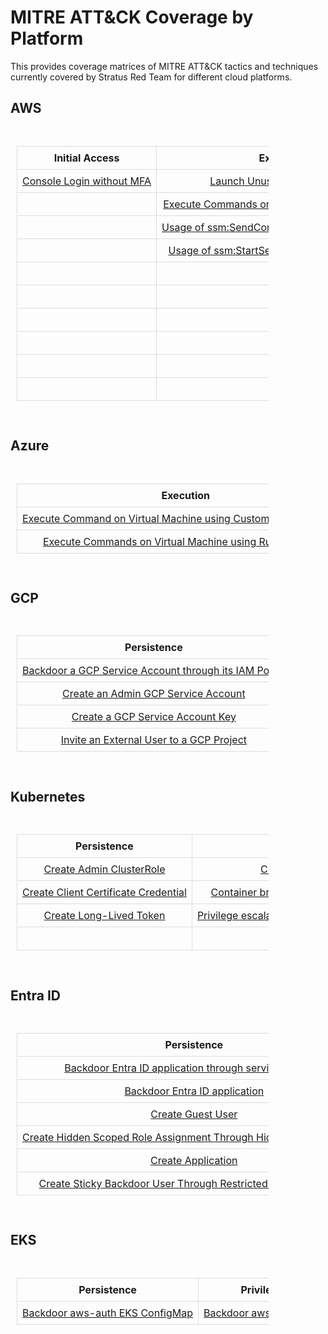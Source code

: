 
<style>
    .table-container {
        max-width: 80%; /* Ensures it doesn't go beyond the page */
        padding: 10px;
        margin-bottom: 20px;
    }
    table {
        width: 100%;
        border-collapse: collapse;
        margin: 20px 0;
        font-size: 16px;
        white-space: nowrap; /* Prevents text wrapping in cells */
    }
    th, td {
        border: 1px solid #ddd;
        padding: 8px;
        text-align: center;
    }
    .md-sidebar.md-sidebar--secondary { display: none; }
    .md-content { min-width: 100%; }
</style>

# MITRE ATT&CK Coverage by Platform

This provides coverage matrices of MITRE ATT&CK tactics and techniques currently covered by Stratus Red Team for different cloud platforms.
<h2>AWS</h2>
<div class="table-container"><table>
<thead><tr><th>Initial Access</th><th>Execution</th><th>Persistence</th><th>Privilege Escalation</th><th>Defense Evasion</th><th>Credential Access</th><th>Discovery</th><th>Lateral Movement</th><th>Exfiltration</th><th>Impact</th></tr></thead>
<tbody>
<tr><td><a href="../AWS/aws.initial-access.console-login-without-mfa">Console Login without MFA</a></td><td><a href="../AWS/aws.execution.ec2-launch-unusual-instances">Launch Unusual EC2 instances</a></td><td><a href="../AWS/aws.persistence.iam-backdoor-role">Backdoor an IAM Role</a></td><td><a href="../AWS/aws.execution.ec2-user-data">Execute Commands on EC2 Instance via User Data</a></td><td><a href="../AWS/aws.defense-evasion.bedrock-guardrail-delete">Delete Bedrock Guardrail</a></td><td><a href="../AWS/aws.credential-access.ec2-get-password-data">Retrieve EC2 Password Data</a></td><td><a href="../AWS/aws.discovery.ec2-enumerate-from-instance">Execute Discovery Commands on an EC2 Instance</a></td><td><a href="../AWS/aws.lateral-movement.ec2-serial-console-send-ssh-public-key">Usage of EC2 Serial Console to push SSH public key</a></td><td><a href="../AWS/aws.exfiltration.ec2-security-group-open-port-22-ingress">Open Ingress Port 22 on a Security Group</a></td><td><a href="../AWS/aws.impact.bedrock-converse-guardrail-trigger">Trigger Bedrock Guardrail via Converse API</a></td></tr>
<tr><td></td><td><a href="../AWS/aws.execution.ec2-user-data">Execute Commands on EC2 Instance via User Data</a></td><td><a href="../AWS/aws.persistence.iam-backdoor-user">Create an Access Key on an IAM User</a></td><td><a href="../AWS/aws.persistence.iam-backdoor-user">Create an Access Key on an IAM User</a></td><td><a href="../AWS/aws.defense-evasion.bedrock-model-invocation-logging-delete">Delete Bedrock Model Invocation Logging</a></td><td><a href="../AWS/aws.credential-access.ec2-steal-instance-credentials">Steal EC2 Instance Credentials</a></td><td><a href="../AWS/aws.discovery.ec2-download-user-data">Download EC2 Instance User Data</a></td><td><a href="../AWS/aws.lateral-movement.ec2-instance-connect">Usage of EC2 Instance Connect on multiple instances</a></td><td><a href="../AWS/aws.exfiltration.ec2-share-ami">Exfiltrate an AMI by Sharing It</a></td><td><a href="../AWS/aws.impact.bedrock-invoke-model-guardrail-trigger">Trigger Bedrock Guardrail via InvokeModel API</a></td></tr>
<tr><td></td><td><a href="../AWS/aws.execution.ssm-send-command">Usage of ssm:SendCommand on multiple instances</a></td><td><a href="../AWS/aws.persistence.iam-create-admin-user">Create an administrative IAM User</a></td><td><a href="../AWS/aws.persistence.iam-create-admin-user">Create an administrative IAM User</a></td><td><a href="../AWS/aws.defense-evasion.cloudtrail-delete">Delete CloudTrail Trail</a></td><td><a href="../AWS/aws.credential-access.secretsmanager-batch-retrieve-secrets">Retrieve a High Number of Secrets Manager secrets (Batch)</a></td><td><a href="../AWS/aws.discovery.ses-enumerate">Enumerate SES</a></td><td></td><td><a href="../AWS/aws.exfiltration.ec2-share-ebs-snapshot">Exfiltrate EBS Snapshot by Sharing It</a></td><td><a href="../AWS/aws.impact.bedrock-invoke-model">Invoke Bedrock Model</a></td></tr>
<tr><td></td><td><a href="../AWS/aws.execution.ssm-start-session">Usage of ssm:StartSession on multiple instances</a></td><td><a href="../AWS/aws.persistence.iam-create-backdoor-role">Create a backdoored IAM Role</a></td><td><a href="../AWS/aws.persistence.iam-create-user-login-profile">Create a Login Profile on an IAM User</a></td><td><a href="../AWS/aws.defense-evasion.cloudtrail-event-selectors">Disable CloudTrail Logging Through Event Selectors</a></td><td><a href="../AWS/aws.credential-access.secretsmanager-retrieve-secrets">Retrieve a High Number of Secrets Manager secrets</a></td><td></td><td></td><td><a href="../AWS/aws.exfiltration.rds-share-snapshot">Exfiltrate RDS Snapshot by Sharing</a></td><td><a href="../AWS/aws.impact.s3-ransomware-batch-deletion">S3 Ransomware through batch file deletion</a></td></tr>
<tr><td></td><td></td><td><a href="../AWS/aws.persistence.iam-create-user-login-profile">Create a Login Profile on an IAM User</a></td><td><a href="../AWS/aws.persistence.lambda-layer-extension">Add a Malicious Lambda Extension</a></td><td><a href="../AWS/aws.defense-evasion.cloudtrail-lifecycle-rule">CloudTrail Logs Impairment Through S3 Lifecycle Rule</a></td><td><a href="../AWS/aws.credential-access.ssm-retrieve-securestring-parameters">Retrieve And Decrypt SSM Parameters</a></td><td></td><td></td><td><a href="../AWS/aws.exfiltration.s3-backdoor-bucket-policy">Backdoor an S3 Bucket via its Bucket Policy</a></td><td><a href="../AWS/aws.impact.s3-ransomware-client-side-encryption">S3 Ransomware through client-side encryption</a></td></tr>
<tr><td></td><td></td><td><a href="../AWS/aws.persistence.lambda-backdoor-function">Backdoor Lambda Function Through Resource-Based Policy</a></td><td><a href="../AWS/aws.persistence.rolesanywhere-create-trust-anchor">Create an IAM Roles Anywhere trust anchor</a></td><td><a href="../AWS/aws.defense-evasion.cloudtrail-stop">Stop CloudTrail Trail</a></td><td></td><td></td><td></td><td></td><td><a href="../AWS/aws.impact.s3-ransomware-individual-deletion">S3 Ransomware through individual file deletion</a></td></tr>
<tr><td></td><td></td><td><a href="../AWS/aws.persistence.lambda-layer-extension">Add a Malicious Lambda Extension</a></td><td><a href="../AWS/aws.privilege-escalation.iam-update-user-login-profile">Change IAM user password</a></td><td><a href="../AWS/aws.defense-evasion.dns-delete-logs">Delete DNS query logs</a></td><td></td><td></td><td></td><td></td><td></td></tr>
<tr><td></td><td></td><td><a href="../AWS/aws.persistence.lambda-overwrite-code">Overwrite Lambda Function Code</a></td><td></td><td><a href="../AWS/aws.defense-evasion.organizations-leave">Attempt to Leave the AWS Organization</a></td><td></td><td></td><td></td><td></td><td></td></tr>
<tr><td></td><td></td><td><a href="../AWS/aws.persistence.rolesanywhere-create-trust-anchor">Create an IAM Roles Anywhere trust anchor</a></td><td></td><td><a href="../AWS/aws.defense-evasion.vpc-remove-flow-logs">Remove VPC Flow Logs</a></td><td></td><td></td><td></td><td></td><td></td></tr>
<tr><td></td><td></td><td><a href="../AWS/aws.persistence.sts-federation-token">Generate temporary AWS credentials using GetFederationToken</a></td><td></td><td></td><td></td><td></td><td></td><td></td><td></td></tr>
</tbody>
</table>
</div>
<h2>Azure</h2>
<div class="table-container"><table>
<thead><tr><th>Execution</th><th>Persistence</th><th>Exfiltration</th></tr></thead>
<tbody>
<tr><td><a href="../Azure/azure.execution.vm-custom-script-extension">Execute Command on Virtual Machine using Custom Script Extension</a></td><td><a href="../Azure/azure.persistence.create-bastion-shareable-link">Create Azure VM Bastion shareable link</a></td><td><a href="../Azure/azure.exfiltration.disk-export">Export Disk Through SAS URL</a></td></tr>
<tr><td><a href="../Azure/azure.execution.vm-run-command">Execute Commands on Virtual Machine using Run Command</a></td><td></td><td></td></tr>
</tbody>
</table>
</div>
<h2>GCP</h2>
<div class="table-container"><table>
<thead><tr><th>Persistence</th><th>Privilege Escalation</th><th>Credential Access</th><th>Exfiltration</th></tr></thead>
<tbody>
<tr><td><a href="../GCP/gcp.persistence.backdoor-service-account-policy">Backdoor a GCP Service Account through its IAM Policy</a></td><td><a href="../GCP/gcp.persistence.create-admin-service-account">Create an Admin GCP Service Account</a></td><td><a href="../GCP/gcp.credential-access.secretmanager-retrieve-secrets">Retrieve a High Number of Secret Manager secrets</a></td><td><a href="../GCP/gcp.exfiltration.share-compute-disk">Exfiltrate Compute Disk by sharing it</a></td></tr>
<tr><td><a href="../GCP/gcp.persistence.create-admin-service-account">Create an Admin GCP Service Account</a></td><td><a href="../GCP/gcp.persistence.create-service-account-key">Create a GCP Service Account Key</a></td><td></td><td><a href="../GCP/gcp.exfiltration.share-compute-image">Exfiltrate Compute Image by sharing it</a></td></tr>
<tr><td><a href="../GCP/gcp.persistence.create-service-account-key">Create a GCP Service Account Key</a></td><td><a href="../GCP/gcp.privilege-escalation.tag-based-privilege-escalation">Privilege Escalation via GCP Tag Bindings</a></td><td></td><td><a href="../GCP/gcp.exfiltration.share-compute-snapshot">Exfiltrate Compute Disk by sharing a snapshot</a></td></tr>
<tr><td><a href="../GCP/gcp.persistence.invite-external-user">Invite an External User to a GCP Project</a></td><td><a href="../GCP/gcp.privilege-escalation.impersonate-service-accounts">Impersonate GCP Service Accounts</a></td><td></td><td></td></tr>
</tbody>
</table>
</div>
<h2>Kubernetes</h2>
<div class="table-container"><table>
<thead><tr><th>Persistence</th><th>Privilege Escalation</th><th>Credential Access</th></tr></thead>
<tbody>
<tr><td><a href="../Kubernetes/k8s.persistence.create-admin-clusterrole">Create Admin ClusterRole</a></td><td><a href="../Kubernetes/k8s.persistence.create-admin-clusterrole">Create Admin ClusterRole</a></td><td><a href="../Kubernetes/k8s.credential-access.dump-secrets">Dump All Secrets</a></td></tr>
<tr><td><a href="../Kubernetes/k8s.persistence.create-client-certificate">Create Client Certificate Credential</a></td><td><a href="../Kubernetes/k8s.privilege-escalation.hostpath-volume">Container breakout via hostPath volume mount</a></td><td><a href="../Kubernetes/k8s.credential-access.steal-serviceaccount-token">Steal Pod Service Account Token</a></td></tr>
<tr><td><a href="../Kubernetes/k8s.persistence.create-token">Create Long-Lived Token</a></td><td><a href="../Kubernetes/k8s.privilege-escalation.nodes-proxy">Privilege escalation through node/proxy permissions</a></td><td></td></tr>
<tr><td></td><td><a href="../Kubernetes/k8s.privilege-escalation.privileged-pod">Run a Privileged Pod</a></td><td></td></tr>
</tbody>
</table>
</div>
<h2>Entra ID</h2>
<div class="table-container"><table>
<thead><tr><th>Persistence</th><th>Privilege Escalation</th></tr></thead>
<tbody>
<tr><td><a href="../Entra ID/entra-id.persistence.backdoor-application-sp">Backdoor Entra ID application through service principal</a></td><td><a href="../Entra ID/entra-id.persistence.backdoor-application-sp">Backdoor Entra ID application through service principal</a></td></tr>
<tr><td><a href="../Entra ID/entra-id.persistence.backdoor-application">Backdoor Entra ID application</a></td><td><a href="../Entra ID/entra-id.persistence.backdoor-application">Backdoor Entra ID application</a></td></tr>
<tr><td><a href="../Entra ID/entra-id.persistence.guest-user">Create Guest User</a></td><td><a href="../Entra ID/entra-id.persistence.new-application">Create Application</a></td></tr>
<tr><td><a href="../Entra ID/entra-id.persistence.hidden-au">Create Hidden Scoped Role Assignment Through HiddenMembership AU</a></td><td></td></tr>
<tr><td><a href="../Entra ID/entra-id.persistence.new-application">Create Application</a></td><td></td></tr>
<tr><td><a href="../Entra ID/entra-id.persistence.restricted-au">Create Sticky Backdoor User Through Restricted Management AU</a></td><td></td></tr>
</tbody>
</table>
</div>
<h2>EKS</h2>
<div class="table-container"><table>
<thead><tr><th>Persistence</th><th>Privilege Escalation</th><th>Lateral Movement</th></tr></thead>
<tbody>
<tr><td><a href="../EKS/eks.persistence.backdoor-aws-auth-configmap">Backdoor aws-auth EKS ConfigMap</a></td><td><a href="../EKS/eks.persistence.backdoor-aws-auth-configmap">Backdoor aws-auth EKS ConfigMap</a></td><td><a href="../EKS/eks.lateral-movement.create-access-entry">Create Admin EKS Access Entry</a></td></tr>
</tbody>
</table>
</div>
